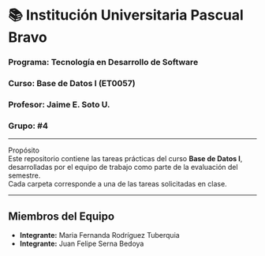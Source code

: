 # 📚 Institución Universitaria Pascual Bravo  

### **Programa:** Tecnología en Desarrollo de Software  
### **Curso:** Base de Datos I (ET0057)  
### **Profesor:** Jaime E. Soto U.  
### **Grupo:** #4  

---

Propósito  
Este repositorio contiene las tareas prácticas del curso **Base de Datos I**, desarrolladas por el equipo de trabajo como parte de la evaluación del semestre.  
Cada carpeta corresponde a una de las tareas solicitadas en clase.

---

##  Miembros del Equipo  

- **Integrante:**  Maria Fernanda Rodríguez Tuberquia  
- **Integrante:** Juan Felipe Serna Bedoya  




